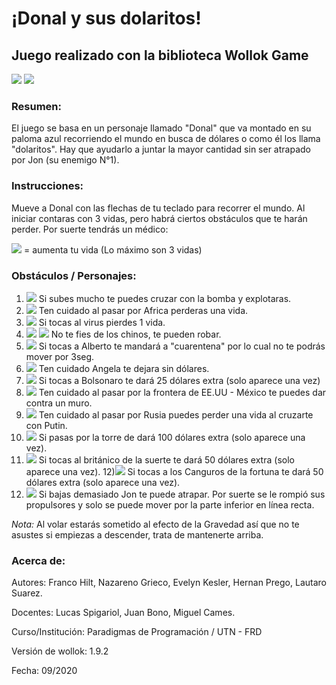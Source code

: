 # ¡Donal y sus dolaritos! 

## Juego realizado con la biblioteca Wollok Game
![](https://i.ibb.co/6y240L7/presentacion.jpg) ![](https://i.ibb.co/L1HbFjw/mapa-1.png)
### Resumen: 
El juego se basa en un personaje llamado "Donal" que va montado en su paloma azul recorriendo el mundo en busca de dólares o como él los llama "dolaritos". Hay que ayudarlo a juntar la mayor cantidad sin ser atrapado por Jon (su enemigo N°1).


### Instrucciones: 
Mueve a Donal con las flechas de tu teclado para recorrer el mundo.
Al iniciar contaras con 3 vidas, pero habrá ciertos obstáculos que te harán perder. Por suerte tendrás un médico:

![](https://i.ibb.co/CKvLJmh/doctor.png) = aumenta tu vida (Lo máximo son 3 vidas)

### Obstáculos / Personajes:
  1) ![](https://i.ibb.co/dJ5KcLQ/bomba1.png)
  Si subes mucho te puedes cruzar con la bomba y explotaras.
  2) ![](https://i.ibb.co/r49HMV6/africanos-Que-Bailan1.png)
  Ten cuidado al pasar por Africa perderas una vida.
  3) ![](https://i.ibb.co/QPQ0wbH/coronavirus.png)
  Si tocas al virus pierdes 1 vida.
  4) ![](https://i.ibb.co/12k28XF/chino2.png) ![](https://i.ibb.co/x2HGzX3/coreano.png)
  No te fies de los chinos, te pueden robar.
  5) ![](https://i.ibb.co/WB9FcV5/alberto.png)
  Si tocas a Alberto te mandará a "cuarentena" por lo cual no te podrás mover por 3seg.
  6) ![](https://i.ibb.co/ScyW6ct/angela-Merkel.png)
  Ten cuidado Angela te dejara sin dólares.
  7) ![](https://i.ibb.co/YkKjRKx/bolsonaro.png)
  Si tocas a Bolsonaro te dará 25 dólares extra (solo aparece una vez)
  8) ![](https://i.ibb.co/n6DNQXN/muro-EEUUy-MEX.png)
  Ten cuidado al pasar por la frontera de EE.UU - México te puedes dar contra un muro.
  9) ![](https://i.ibb.co/m66pWNQ/putin.png)
  Ten cuidado al pasar por Rusia puedes perder una vida al cruzarte con Putin.
  10) ![](https://i.ibb.co/CmCYZ6s/torre-trump.png)
  Si pasas por la torre de dará 100 dólares extra (solo aparece una vez).
  11) ![](https://i.ibb.co/M593vVx/britanico.png)
  Si tocas al británico de la suerte te dará 50 dólares extra (solo aparece una vez).
  12)![](https://i.ibb.co/k39t1fS/canguros.png)
  Si tocas a los Canguros de la fortuna te dará 50 dólares extra (solo aparece una vez).
  13) ![](https://i.ibb.co/hVvkRGm/jon.png)
  Si bajas demasiado Jon te puede atrapar. Por suerte se le rompió sus propulsores y solo se puede mover por la parte inferior en línea recta.
 
 *Nota:* Al volar estarás sometido al efecto de la Gravedad así que no te asustes si empiezas a descender, trata de mantenerte arriba.


### Acerca de:

Autores: Franco Hilt, Nazareno Grieco, Evelyn Kesler, Hernan Prego, Lautaro Suarez.

Docentes: Lucas Spigariol, Juan Bono, Miguel Cames.

Curso/Institución: Paradigmas de Programación / UTN - FRD

Versión de wollok: 1.9.2

Fecha: 09/2020




 
